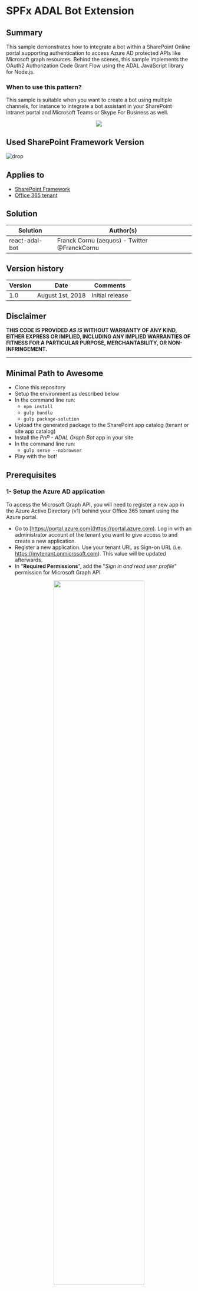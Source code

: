 ﻿# SPFx ADAL Bot Extension #

## Summary ##

This sample demonstrates how to integrate a bot within a SharePoint Online portal supporting authentication to access Azure AD protected APIs like Microsoft graph resources. Behind the scenes, this sample implements the OAuth2 Authorization Code Grant Flow using the ADAL JavaScript library for Node.js. 

### When to use this pattern? ###
This sample is suitable when you want to create a bot using multiple channels, for instance to integrate a bot assistant in your SharePoint intranet portal and Microsoft Teams or Skype For Business as well. 

<p align="center">
  <img src="./images/adal_bot_demo.gif"/>
</p>

## Used SharePoint Framework Version 
![drop](https://img.shields.io/badge/drop-1.5.1-green.svg)

## Applies to

* [SharePoint Framework](https:/dev.office.com/sharepoint)
* [Office 365 tenant](https://dev.office.com/sharepoint/docs/spfx/set-up-your-development-environment)

## Solution

Solution|Author(s)
--------|---------
react-adal-bot | Franck Cornu (aequos) - Twitter @FranckCornu

## Version history

Version|Date|Comments
-------|----|--------
1.0 | August 1st, 2018 | Initial release

## Disclaimer
**THIS CODE IS PROVIDED *AS IS* WITHOUT WARRANTY OF ANY KIND, EITHER EXPRESS OR IMPLIED, INCLUDING ANY IMPLIED WARRANTIES OF FITNESS FOR A PARTICULAR PURPOSE, MERCHANTABILITY, OR NON-INFRINGEMENT.**

---

## Minimal Path to Awesome

- Clone this repository
- Setup the environment as described below
- In the command line run:
  - `npm install`
  - `gulp bundle`
  - `gulp package-solution`
- Upload the generated package to the SharePoint app catalog (tenant or site app catalog)
- Install the *PnP - ADAL Graph Bot* app in your site
- In the command line run:
  - `gulp serve --nobrowser`
- Play with the bot!

## Prerequisites ##
 
### 1- Setup the Azure AD application ###

To access the Microsoft Graph API, you will need to register a new app in the Azure Active Directory (v1) behind your Office 365 tenant using the Azure portal.
- Go to [https://portal.azure.com](https://portal.azure.com). Log in with an administrator account of the tenant you want to give access to and create a new application.
- Register a new application. Use your tenant URL as Sign-on URL (i.e. https://mytenant.onmicrosoft.com). This value will be updated afterwards.
- In "**Required Permissions**", add the "_Sign in and read user profile_" permission for Microsoft Graph API

<p align="center">
  <img width="70%" src="./images/aad_app_creation.png"/>
</p>

<p align="center">
  <img width="70%" src="./images/aad_app_permissions.png"/>
</p>

### 2- Create the LUIS Model ###

- Go to the LUIS portal [https://www.luis.ai](https://www.luis.ai).
- Import a new application by reusing the **./bot/luis_sample_model.json** file. It will import intents and utterances automatically for this specific example. In the solution, intents are matched to specific graph queries. This is a very basic example so you can use your own intent/query combinations based on your requirements (use the [Microsoft Graph Explorer](https://developer.microsoft.com/en-us/graph/graph-explorer) to see samples):

  | LUIS Intent                |Graph Query
  | ---------------------------| -------------------------------------------------------------|
  | GetMyGroups                | https://graph.microsoft.com/v1.0/me/memberOf
  | GetMyManager               | https://graph.microsoft.com/v1.0/me/manager                        
  | <your_intent>              | <your_graph_query>

- **Train** and **publish** the application to the production slot. You can use the LUIS starter key to get started.

### 3- Create the bot in Azure ###
- In an Azure tenant (can be different from your Office 365 tenant), create a new *"Web App Bot"* (you can use a *"Functions Bot"* as well with few refactoring steps depending your requirements).
<p align="center">
  <img width="50%" src="./images/azure_bot.png"/>
</p>

- In the bot template, select a basic **Node.js** bot.
- In the bot *"Build"* setting, open the online code editor:
  - Replace the **app.js** code by the one of this sample contained in the **app.js** file form the solution.
  - Same thing for the **package.json** file.
<p align="center">
  <img width="30%" src="./images/online_editor.png"/>
</p>

- Open the console and type the following command line:
  - `npm i`
<p align="center">
  <img width="50%" src="./images/npm.png"/>
</p>

- In the application settings, add the following key/value pairs:

Variable | Comment | Sample value
-------- | ------- | ------------
REDIRECT_URI | This URL will be used for the Azure AD Application to send the authorization code (must be the same as the one configured in the AAD app) | "<your_bot_azurewebsite_url>/api/oauthcallback". In debug mode (locally), this URL have to be replaced with the one generated by **ngrok** (ex https://2dbc8d15.ngrok.io/api/oauthcallback)
TENANT | The tenant Id or domain name | "<your_company>.onmicrosoft.com"
RESOURCE | The resource endpoint we want to give access to (in this case, Microsoft Graph) | "https://graph.microsoft.com."
AAD_CLIENT_ID | The client Id retrieved from the Azure AD App | "3c837f67-1f08-4a89-8e46-e8ab75f2ec22"
AAD_CLIENT_SECRET | The client secret retrieved from the Azure AD App | "e+8eV0GHACfvb7kYrX2KkqC1RzNEYqK8tHW4piYlNZg="
LUIS_APP_ID | The LUIS application ID | "7bd9789f-c786-4e4b-8d83-32e29c1c84c2". You can get this value directly in the URL on your LUIS application
LUIS_API_KEY | The LUIS api key | "e26d277b6c8b4d02b549d5088045e3c3". You can get this value in the publish settings

  <p align="center">
    <img width="70%" src="./images/app_settings.png"/>
  </p>

- In the *"Channels"* options, add a new **"Direct Line"** channel and generate a new secret key.

  <p align="center">
    <img width="70%" src="./images/direct_line.png"/>
  </p>  

### 4- Store your environement settings in the tenant property bag ###

The SharePoint extension does not store any settings directly in the code. They are fetched from the tenant property bag using the REST APIs. Once read, they are stored in the browser local storage to improve performances. 

- In the solution, modify the **Set-TenantProperties.ps1** PowerShell script to add your own values as follow: 

  | Setting                   | Value
  | --------------------------| -------------------------------------------------------------|
  | Bot Id                    | The bot application identifier. You can get this value in the *"Settings"* option from the bot Azure resource (the "Microsoft App ID" value).
  | Direct Line Secret        | The bot Direct Line channel secret. You can get this value in the *"Channels"* option from the bot Azure resource.
 
- Execute the script targeting your Office 365 tenant. Make sure the latest [PnP Cmdlets](https://github.com/SharePoint/PnP-PowerShell/releases) are installed on your machine.

### 5- Update AAD application Reply URL with bot ##

To be able to send back the AAD tokens to the bot, you must add add the **<your_bot_azurewebsite_url>/api/oauthcallback** URL to the _Reply URLs_ in the AAD application:


  <p align="center">
    <img width="70%" src="./images/aad_reply_urls.png"/>
  </p>  

## Debug your bot locally ##

### Debug the SPFx extension ###

To debug the SPFx code, you can:

- Package (`gulp bundle` and `gulp package-solution`) and deploy the application in your Office 365 environment first and then host your code locally (by running `gulp serve --nobrowser`). 
- Run the "graphBot" serve configuration (see _serve.json_ file) using your own URL (i.e. a test SharePoint modern site) `gulp serve --config=graphBot`. This will load the extension containing the bot control.

### Debug the bot logic (wth SPFx) ###

To debug the communication between SPFx and your bot, you will need to use the **ngrok** third party tool to create a gateway pointing to your local machine. 
- Download ngrok ([executable](https://ngrok.com/download) or [npm cli](https://www.npmjs.com/package/ngrok))
- In a Node.js console, run `ngrok http 3978` and copy the generated URL (the *https* one)
- Start your Node.js server (i.e your bot). In Visual Studio Code, simply press F5.
- In the bot settings from your Azure portal, change the messaging endpoint by the generated ngrok URL:
  <p align="center">
    <img width="70%" src="./images/ngrok.png"/>
  </p>  

- Send messages through the SPFx extension. Messages will now be redirected to your local machine.

**Important**: in this mode, your bot won't be able to send messages back to your SPFx extension so won't see them.

### Debug the bot logic (standalone) ###

To debug the bot logic and AAD flow locally you can use the [Bot Framework Emulator](https://github.com/Microsoft/BotFramework-Emulator/releases).

- In a Node.js console, `run ngrok http 3978` and copy/paste the generated URL (the https one) in the REDIRECT_URI variable in the bot application settings.
- Configure your Node.js env settings in VSCode like this (reply URLS have to be the same between your local config and AAD app):

```
{
            "type": "node",
            "request": "launch",
            "name": "Launch Program",
            "program": "${workspaceFolder}\\app.js",
            "env": {
                "AAD_CLIENT_ID": "<aad_id>",
                "AAD_CLIENT_SECRET": "<aad_secret>",
                "TENANT": "<your_tenant>.onmicrosoft.com",
                "REDIRECT_URI": "https://2dbc8d15.ngrok.io/api/oauthcallback",
                "RESOURCE": "https://graph.microsoft.com",
                "LUIS_APP_ID": "<your_app_id>",
                "LUIS_API_KEY": "<your_api_key>"
            }
        }
```

- Start your Node.js server (i.e your bot). In Visual Studio Code, simply press F5.
- Open the emulator and connect to _http://localhost:3978/api/messages_
- You can now debug your bot and test the AAD flow.

  <p align="center">
    <img width="70%" src="./images/bot_emulator_debug.png"/>
  </p>  


## Features
This Web Part illustrates the following concepts on top of the SharePoint Framework and Bot Framework:

- *SharePoint Framework concepts*
    - Use the  [ADAL node.js library](https://github.com/AzureAD/azure-activedirectory-library-for-nodejs)  to access Azure AD protected APIs (ex: Microsoft Graph API) using the [OAuth2  authorization code grant flow](https://docs.microsoft.com/en-us/azure/active-directory/develop/active-directory-protocols-oauth-code).
    - Store and read settings in the tenant property bag using REST
    - Integrate and configure the [Bot Framework Web Chat](https://github.com/Microsoft/BotFramework-WebChat) React control with the Direct Line channel.
        - Retrieve the bot conversation history for the current user
    - Use the PnP JavaScript storage utilities (i.e. local storage).
- *Bot Framework concepts*
    - Handle the authorization flow to access protected resources
    - Store and use private conversation data for the current using in the ["in memory"](https://docs.microsoft.com/en-us/bot-framework/nodejs/bot-builder-nodejs-state) bot storage

<img src="https://m365-visitor-stats.azurewebsites.net/sp-dev-fx-extensions/samples/react-adal-bot" />

